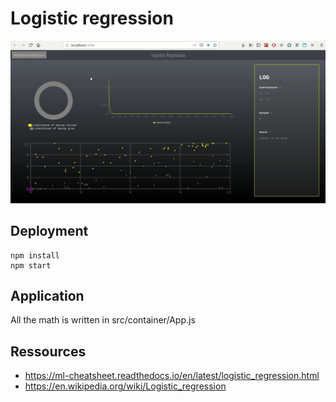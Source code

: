 # Logistic regression

![interface](https://raw.githubusercontent.com/guihardbastien/Logistic_regression/master/doc/interface.gif)


## Deployment
```
npm install
npm start
```
## Application
All the math is written in src/container/App.js

## Ressources
- https://ml-cheatsheet.readthedocs.io/en/latest/logistic_regression.html
- https://en.wikipedia.org/wiki/Logistic_regression
